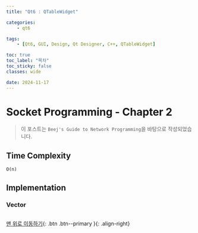 ```yaml
---
title: "Qt6 : QTableWidget"

categories:
    - qt6

tags:
    - [Qt6, GUI, Design, Qt Designer, C++, QTableWidget]

toc: true
toc_label: "목차"
toc_sticky: false
classes: wide

date: 2024-11-17
---
```


# Socket Programming - Chapter 2

> 이 포스트는 `Beej's Guide to Network Programming`을 바탕으로 작성되었습니다.

## Time Complexity
`O(n)`


## Implementation

### Vector
```c++

```


[맨 위로 이동하기](#){: .btn .btn--primary }{: .align-right}